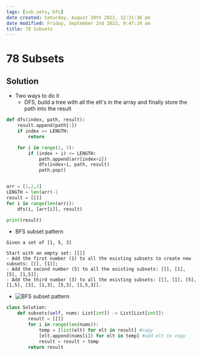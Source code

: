 ```yaml
---
tags: [sub_sets, bfs]
date created: Saturday, August 20th 2022, 12:31:38 pm
date modified: Friday, September 2nd 2022, 9:47:24 am
title: 78 Subsets
---
```


# 78 Subsets

## Solution

- Two ways to do it
	- DFS, build a tree with all the elt's in the array and finally store the path into the result

```python
def dfs(index, path, result):
	result.append(path[:])
	if index == LENGTH:
		return

	for i in range(1, 3):
		if (index + i) <= LENGTH:
			path.append(arr[index+i])
			dfs(index+i, path, result)
			path.pop()


arr = [1,2,3]
LENGTH = len(arr)-1
result = [[]]
for i in range(len(arr)):
	dfs(i, [arr[i]], result)

print(result)
```

- BFS subset pattern

```
Given a set of [1, 5, 3]

Start with an empty set: [[]]
- Add the first number (1) to all the existing subsets to create new subsets: [[], [1]];
- Add the second number (5) to all the existing subsets: [[], [1], [5], [1,5]];
- Add the third number (3) to all the existing subsets: [[], [1], [5], [1,5], [3], [1,3], [5,3], [1,5,3]].
```

- ![BFS subset pattern](https://hackernoon.com/_next/image?url=https%3A%2F%2Fcdn.hackernoon.com%2Fimages%2FG9YRlqC9joZNTWsi1ul7tRkO6tv1-hemg3w8d.jpg&w=828&q=75)

```python
class Solution:
    def subsets(self, nums: List[int]) -> List[List[int]]:
        result = [[]]
        for i in range(len(nums)):
            temp = [list(elt) for elt in result] #copy
            [elt.append(nums[i]) for elt in temp] #add elt to copy
            result = result + temp
        return result
```
